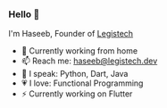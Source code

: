 ### Hello 👋

I'm Haseeb, Founder of [Legistech](https://legistech.dev)

- 🔭 Currently working from home
- 📫 Reach me: haseeb@legistech.dev
- 🎤 I speak: Python, Dart, Java
- 💗 I love: Functional Programming
- ⚡ Currently working on Flutter
